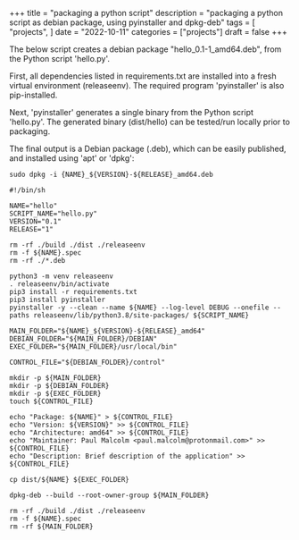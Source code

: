 +++
title = "packaging a python script"
description = "packaging a python script as debian package, using pyinstaller and dpkg-deb"
tags = [
    "projects",
]
date = "2022-10-11"
categories = ["projects"]
draft = false
+++


The below script creates a debian package "hello_0.1-1_amd64.deb", from the Python script 'hello.py'.

First, all dependencies listed in requirements.txt are installed into a fresh virtual environment (releaseenv). The required program
'pyinstaller' is also pip-installed.

Next, 'pyinstaller' generates a single binary from the Python script 'hello.py'. The generated binary (dist/hello) can be tested/run locally
prior to packaging.

The final output is a Debian package (.deb), which can be easily published, and installed using 'apt' or 'dpkg':

    sudo dpkg -i {NAME}_${VERSION}-${RELEASE}_amd64.deb

<!-- Could embed this gist, but don't like the appearance -->
<!-- {{< gist malcops c6d63ad85ae1d9406bd3dd29a6a6fca7 >}} -->

    #!/bin/sh

    NAME="hello"
    SCRIPT_NAME="hello.py"
    VERSION="0.1"
    RELEASE="1"

    rm -rf ./build ./dist ./releaseenv
    rm -f ${NAME}.spec
    rm -rf ./*.deb

    python3 -m venv releaseenv
    . releaseenv/bin/activate
    pip3 install -r requirements.txt
    pip3 install pyinstaller
    pyinstaller -y --clean --name ${NAME} --log-level DEBUG --onefile --paths releaseenv/lib/python3.8/site-packages/ ${SCRIPT_NAME}

    MAIN_FOLDER="${NAME}_${VERSION}-${RELEASE}_amd64"
    DEBIAN_FOLDER="${MAIN_FOLDER}/DEBIAN"
    EXEC_FOLDER="${MAIN_FOLDER}/usr/local/bin"

    CONTROL_FILE="${DEBIAN_FOLDER}/control"

    mkdir -p ${MAIN_FOLDER}
    mkdir -p ${DEBIAN_FOLDER}
    mkdir -p ${EXEC_FOLDER}
    touch ${CONTROL_FILE}

    echo "Package: ${NAME}" > ${CONTROL_FILE}
    echo "Version: ${VERSION}" >> ${CONTROL_FILE}
    echo "Architecture: amd64" >> ${CONTROL_FILE}
    echo "Maintainer: Paul Malcolm <paul.malcolm@protonmail.com>" >> ${CONTROL_FILE}
    echo "Description: Brief description of the application" >> ${CONTROL_FILE}

    cp dist/${NAME} ${EXEC_FOLDER}

    dpkg-deb --build --root-owner-group ${MAIN_FOLDER}

    rm -rf ./build ./dist ./releaseenv
    rm -f ${NAME}.spec
    rm -rf ${MAIN_FOLDER}

